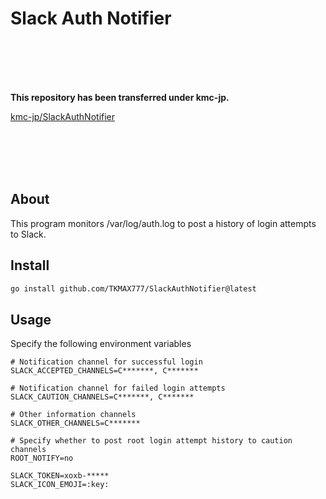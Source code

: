 # Slack Auth Notifier

<br><br><br><br>

**This repository has been transferred under kmc-jp.**

[kmc-jp/SlackAuthNotifier](https://github.com/kmc-jp/SlackAuthNotifier)


<br><br><br><br>


## About

This program monitors /var/log/auth.log to post a history of login attempts to Slack.

## Install

```sh
go install github.com/TKMAX777/SlackAuthNotifier@latest
```

## Usage

Specify the following environment variables

```
# Notification channel for successful login
SLACK_ACCEPTED_CHANNELS=C*******, C*******

# Notification channel for failed login attempts
SLACK_CAUTION_CHANNELS=C*******, C*******

# Other information channels
SLACK_OTHER_CHANNELS=C*******

# Specify whether to post root login attempt history to caution channels
ROOT_NOTIFY=no

SLACK_TOKEN=xoxb-*****
SLACK_ICON_EMOJI=:key:
```
